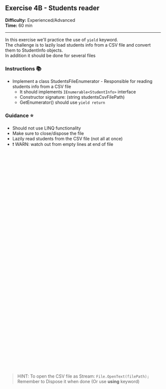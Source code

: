 ## Exercise 4B - Students reader

**Difficulty:** Experienced/Advanced  
**Time:** 60 min
___
In this exercise we'll practice the use of `yield` keyword.  
The challenge is to lazily load students info from a CSV file and convert them to StudentInfo objects.  
In addition it should be done for several files

### Instructions &#x1F4DA;
- Implement a class StudentsFileEnumerator - Responsible for reading students info from a CSV file
  - It should implements `IEnumerable<StudentInfo>` interface
  - Constructor signature: (string studentsCsvFilePath)
  - GetEnumerator() should use `yield return`

### Guidance &#x2B50;
- Should not use LINQ functionality
- Make sure to close/dispose the file
- Lazily read students from the CSV file (not all at once)
- &#x2757; WARN: watch out from empty lines at end of file

<br>
<br>
<br>
<br>
<br>
<br>
<br>
<br>
<br>
<br>
<br>
<br>
<br>
<br>
<br>
<br>
<br>
<br>
<br>
<br>
<br>
<br>
<br>
<br>
<br>
<br>
<br>
<br>
<br>
<br>
<br>
<br>
<br>
<br>
<br>
<br>
<br>
<br>
<br>
<br>
<br>

> HINT: To open the CSV file as Stream: `File.OpenText(filePath);`
>       Remember to Dispose it when done (Or use **using** keyword)